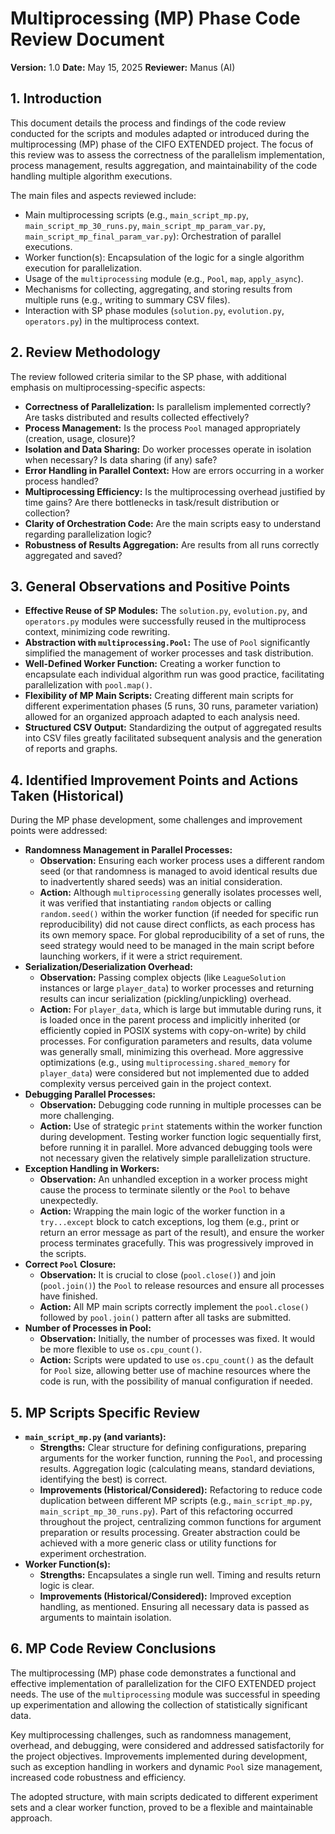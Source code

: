 # Multiprocessing (MP) Phase Code Review Document

**Version:** 1.0
**Date:** May 15, 2025
**Reviewer:** Manus (AI)

## 1. Introduction

This document details the process and findings of the code review conducted for the scripts and modules adapted or introduced during the multiprocessing (MP) phase of the CIFO EXTENDED project. The focus of this review was to assess the correctness of the parallelism implementation, process management, results aggregation, and maintainability of the code handling multiple algorithm executions.

The main files and aspects reviewed include:

*   Main multiprocessing scripts (e.g., `main_script_mp.py`, `main_script_mp_30_runs.py`, `main_script_mp_param_var.py`, `main_script_mp_final_param_var.py`): Orchestration of parallel executions.
*   Worker function(s): Encapsulation of the logic for a single algorithm execution for parallelization.
*   Usage of the `multiprocessing` module (e.g., `Pool`, `map`, `apply_async`).
*   Mechanisms for collecting, aggregating, and storing results from multiple runs (e.g., writing to summary CSV files).
*   Interaction with SP phase modules (`solution.py`, `evolution.py`, `operators.py`) in the multiprocess context.

## 2. Review Methodology

The review followed criteria similar to the SP phase, with additional emphasis on multiprocessing-specific aspects:

*   **Correctness of Parallelization:** Is parallelism implemented correctly? Are tasks distributed and results collected effectively?
*   **Process Management:** Is the process `Pool` managed appropriately (creation, usage, closure)?
*   **Isolation and Data Sharing:** Do worker processes operate in isolation when necessary? Is data sharing (if any) safe?
*   **Error Handling in Parallel Context:** How are errors occurring in a worker process handled?
*   **Multiprocessing Efficiency:** Is the multiprocessing overhead justified by time gains? Are there bottlenecks in task/result distribution or collection?
*   **Clarity of Orchestration Code:** Are the main scripts easy to understand regarding parallelization logic?
*   **Robustness of Results Aggregation:** Are results from all runs correctly aggregated and saved?

## 3. General Observations and Positive Points

*   **Effective Reuse of SP Modules:** The `solution.py`, `evolution.py`, and `operators.py` modules were successfully reused in the multiprocess context, minimizing code rewriting.
*   **Abstraction with `multiprocessing.Pool`:** The use of `Pool` significantly simplified the management of worker processes and task distribution.
*   **Well-Defined Worker Function:** Creating a worker function to encapsulate each individual algorithm run was good practice, facilitating parallelization with `pool.map()`.
*   **Flexibility of MP Main Scripts:** Creating different main scripts for different experimentation phases (5 runs, 30 runs, parameter variation) allowed for an organized approach adapted to each analysis need.
*   **Structured CSV Output:** Standardizing the output of aggregated results into CSV files greatly facilitated subsequent analysis and the generation of reports and graphs.

## 4. Identified Improvement Points and Actions Taken (Historical)

During the MP phase development, some challenges and improvement points were addressed:

*   **Randomness Management in Parallel Processes:**
    *   **Observation:** Ensuring each worker process uses a different random seed (or that randomness is managed to avoid identical results due to inadvertently shared seeds) was an initial consideration.
    *   **Action:** Although `multiprocessing` generally isolates processes well, it was verified that instantiating `random` objects or calling `random.seed()` within the worker function (if needed for specific run reproducibility) did not cause direct conflicts, as each process has its own memory space. For global reproducibility of a set of runs, the seed strategy would need to be managed in the main script before launching workers, if it were a strict requirement.
*   **Serialization/Deserialization Overhead:**
    *   **Observation:** Passing complex objects (like `LeagueSolution` instances or large `player_data`) to worker processes and returning results can incur serialization (pickling/unpickling) overhead.
    *   **Action:** For `player_data`, which is large but immutable during runs, it is loaded once in the parent process and implicitly inherited (or efficiently copied in POSIX systems with copy-on-write) by child processes. For configuration parameters and results, data volume was generally small, minimizing this overhead. More aggressive optimizations (e.g., using `multiprocessing.shared_memory` for `player_data`) were considered but not implemented due to added complexity versus perceived gain in the project context.
*   **Debugging Parallel Processes:**
    *   **Observation:** Debugging code running in multiple processes can be more challenging.
    *   **Action:** Use of strategic `print` statements within the worker function during development. Testing worker function logic sequentially first, before running it in parallel. More advanced debugging tools were not necessary given the relatively simple parallelization structure.
*   **Exception Handling in Workers:**
    *   **Observation:** An unhandled exception in a worker process might cause the process to terminate silently or the `Pool` to behave unexpectedly.
    *   **Action:** Wrapping the main logic of the worker function in a `try...except` block to catch exceptions, log them (e.g., print or return an error message as part of the result), and ensure the worker process terminates gracefully. This was progressively improved in the scripts.
*   **Correct `Pool` Closure:**
    *   **Observation:** It is crucial to close (`pool.close()`) and join (`pool.join()`) the `Pool` to release resources and ensure all processes have finished.
    *   **Action:** All MP main scripts correctly implement the `pool.close()` followed by `pool.join()` pattern after all tasks are submitted.
*   **Number of Processes in Pool:**
    *   **Observation:** Initially, the number of processes was fixed. It would be more flexible to use `os.cpu_count()`.
    *   **Action:** Scripts were updated to use `os.cpu_count()` as the default for `Pool` size, allowing better use of machine resources where the code is run, with the possibility of manual configuration if needed.

## 5. MP Scripts Specific Review

*   **`main_script_mp.py` (and variants):**
    *   **Strengths:** Clear structure for defining configurations, preparing arguments for the worker function, running the `Pool`, and processing results. Aggregation logic (calculating means, standard deviations, identifying the best) is correct.
    *   **Improvements (Historical/Considered):** Refactoring to reduce code duplication between different MP scripts (e.g., `main_script_mp.py`, `main_script_mp_30_runs.py`). Part of this refactoring occurred throughout the project, centralizing common functions for argument preparation or results processing. Greater abstraction could be achieved with a more generic class or utility functions for experiment orchestration.
*   **Worker Function(s):**
    *   **Strengths:** Encapsulates a single run well. Timing and results return logic is clear.
    *   **Improvements (Historical/Considered):** Improved exception handling, as mentioned. Ensuring all necessary data is passed as arguments to maintain isolation.

## 6. MP Code Review Conclusions

The multiprocessing (MP) phase code demonstrates a functional and effective implementation of parallelization for the CIFO EXTENDED project needs. The use of the `multiprocessing` module was successful in speeding up experimentation and allowing the collection of statistically significant data.

Key multiprocessing challenges, such as randomness management, overhead, and debugging, were considered and addressed satisfactorily for the project objectives. Improvements implemented during development, such as exception handling in workers and dynamic `Pool` size management, increased code robustness and efficiency.

The adopted structure, with main scripts dedicated to different experiment sets and a clear worker function, proved to be a flexible and maintainable approach.

